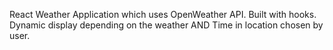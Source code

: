 React Weather Application which uses OpenWeather API. Built with hooks. Dynamic display depending on the weather AND Time in location chosen by user.